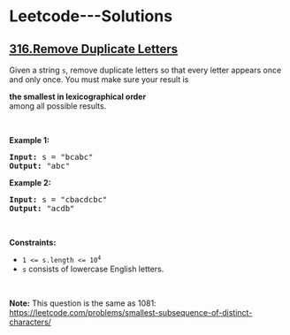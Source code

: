 # Leetcode---Solutions
<h2>
    <a href="https://leetcode.com/problems/remove-duplicate-letters/?envType=daily-question&envId=2023-09-26">
        316.Remove Duplicate Letters
    </a>
</h2>
<p>Given a string <code>s</code>, remove duplicate letters so that every letter appears once and only once. You must make sure your result is <span data-keyword="lexicographically-smaller-string" class=" cursor-pointer relative text-dark-blue-s text-sm"><div class="popover-wrapper inline-block" data-headlessui-state=""><div><div aria-expanded="false" data-headlessui-state="" id="headlessui-popover-button-:r1s:"><div><strong>the smallest in lexicographical order</strong></div></div><div style="position: fixed; z-index: 40; inset: 0px auto auto 0px; transform: translate(258px, 200px);"></div></div></div></span> among all possible results.</p>

<p>&nbsp;</p>
<p><strong>Example 1:</strong></p>

<pre><strong>Input:</strong> s = "bcabc"
<strong>Output:</strong> "abc"
</pre>

<p><strong>Example 2:</strong></p>

<pre><strong>Input:</strong> s = "cbacdcbc"
<strong>Output:</strong> "acdb"
</pre>

<p>&nbsp;</p>
<p><strong>Constraints:</strong></p>

<ul>
	<li><code>1 &lt;= s.length &lt;= 10<sup>4</sup></code></li>
	<li><code>s</code> consists of lowercase English letters.</li>
</ul>

<p>&nbsp;</p>
<p><strong>Note:</strong> This question is the same as 1081: <a href="https://leetcode.com/problems/smallest-subsequence-of-distinct-characters/" target="_blank">https://leetcode.com/problems/smallest-subsequence-of-distinct-characters/</a></p>
</div>